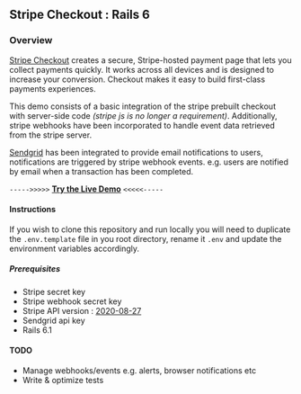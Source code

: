 ## Stripe Checkout : Rails 6

### Overview
[Stripe Checkout](https://stripe.com/docs/payments/checkout) creates a secure, Stripe-hosted payment page that lets you collect payments quickly. It works across all devices and is designed to increase your conversion. Checkout makes it easy to build first-class payments experiences.

This demo consists of a basic integration of the stripe prebuilt checkout with server-side code _(stripe js is no longer a requirement)_. Additionally, stripe webhooks have been incorporated to handle event data retrieved from the stripe server.

[Sendgrid](https://sendgrid.com/) has been integrated to provide email notifications to users, notifications are triggered by stripe webhook events. e.g. users are notified by email when a transaction has been completed.


`----->>>>>` [**Try the Live Demo**](https://mhulbert85-checkout.herokuapp.com/) `<<<<<-----`

#### Instructions
If you wish to clone this repository and run locally you will need to duplicate the `.env.template` file in you root directory, rename it `.env` and update the environment variables accordingly.

##### Prerequisites
- Stripe secret key
- Stripe webhook secret key
- Stripe API version : [2020-08-27](https://stripe.com/docs/upgrades#2020-08-27)
- Sendgrid api key
- Rails 6.1

#### TODO
- Manage webhooks/events e.g. alerts, browser notifications etc
- Write & optimize tests
